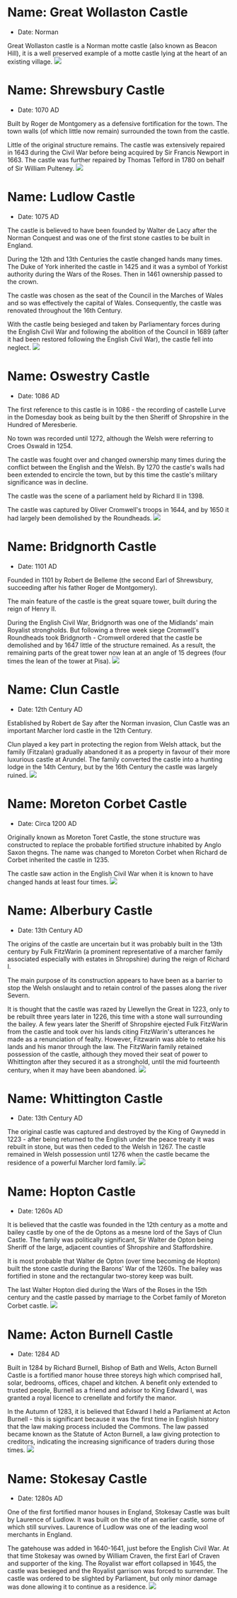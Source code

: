 # Name: Great Wollaston Castle
- Date: Norman

Great Wollaston castle is a Norman motte castle (also known as Beacon Hill), it is a well preserved example of a motte castle lying at the heart of an existing village.
![](../1shropshire/assets/images/castles/2021-04-17_13_55_52_DSC_9418_DxO.jpg)

# Name: Shrewsbury Castle
- Date: 1070 AD

Built by Roger de Montgomery as a defensive fortification for the town. The town walls (of which little now remain) surrounded the town from the castle.

Little of the original structure remains. The castle was extensively repaired in 1643 during the Civil War before being acquired by Sir Francis Newport in 1663. The castle was further repaired by Thomas Telford in 1780 on behalf of Sir William Pulteney.
![](../1shropshire/assets/images/castles/2018-07-14_12_32_05_DSC_2787_DxO.jpg)

# Name: Ludlow Castle
- Date: 1075 AD

The castle is believed to have been founded by Walter de Lacy after the Norman Conquest and was one of the first stone castles to be built in England.

During the 12th and 13th Centuries the castle changed hands many times. The Duke of York inherited the castle in 1425 and it was a symbol of Yorkist authority during the Wars of the Roses. Then in 1461 ownership passed to the crown.

The castle was chosen as the seat of the Council in the Marches of Wales and so was effectively the capital of Wales. Consequently, the castle was renovated throughout the 16th Century.

With the castle being besieged and taken by Parliamentary forces during the English Civil War and following the abolition of the Council in 1689 (after it had been restored following the English Civil War), the castle fell into neglect.
![](../1shropshire/assets/images/castles/2018-01-13_13_29_52_DSC01549_DxO.jpg)

# Name: Oswestry Castle
- Date: 1086 AD

The first reference to this castle is in 1086 - the recording of castelle Lurve in the Domesday book as being built by the then Sheriff of Shropshire in the Hundred of Meresberie.

No town was recorded until 1272, although the Welsh were referring to Croes Oswald in 1254.

The castle was fought over and changed ownership many times during the conflict between the English and the Welsh. By 1270 the castle's walls had been extended to encircle the town, but by this time the castle's military significance was in decline.

The castle was the scene of a parliament held by Richard II in 1398.

The castle was captured by Oliver Cromwell's troops in 1644, and by 1650 it had largely been demolished by the Roundheads.
![](../1shropshire/assets/images/castles/2019-02-16_13_23_41_DSC_3368.jpg)

# Name: Bridgnorth Castle
- Date: 1101 AD

Founded in 1101 by Robert de Belleme (the second Earl of Shrewsbury, succeeding after his father Roger de Montgomery).

The main feature of the castle is the great square tower, built during the reign of Henry II.

During the English Civil War, Bridgnorth was one of the Midlands' main Royalist strongholds. But following a three week siege Cromwell's Roundheads took Bridgnorth - Cromwell ordered that the castle be demolished and by 1647 little of the structure remained. As a result, the remaining parts of the great tower now lean at an angle of 15 degrees (four times the lean of the tower at Pisa).
![](../1shropshire/assets/images/castles/2019-02-02_14_34_09_DSC_3187_DxO.jpg)

# Name: Clun Castle
- Date: 12th Century AD

Established by Robert de Say after the Norman invasion, Clun Castle was an important Marcher lord castle in the 12th Century.

Clun played a key part in protecting the region from Welsh attack, but the family (Fitzalan) gradually abandoned it as a property in favour of their more luxurious castle at Arundel. The family converted the castle into a hunting lodge in the 14th Century, but by the 16th Century the castle was largely ruined.
![](../1shropshire/assets/images/castles/2018-06-30_15_18_23_DSC_2651.jpg)

# Name: Moreton Corbet Castle
- Date: Circa 1200 AD

Originally known as Moreton Toret Castle, the stone structure was constructed to replace the probable fortified structure inhabited by Anglo Saxon thegns. The name was changed to Moreton Corbet when Richard de Corbet inherited the castle in 1235.

The castle saw action in the English Civil War when it is known to have changed hands at least four times.
![](../1shropshire/assets/images/castles/2018-09-29_15_27_31_DSC_2907_DxO.jpg)

# Name: Alberbury Castle
- Date: 13th Century AD

The origins of the castle are uncertain but it was probably built in the 13th century by Fulk FitzWarin (a prominent representative of a marcher family associated especially with estates in Shropshire) during the reign of Richard I.

The main purpose of its construction appears to have been as a barrier to stop the Welsh onslaught and to retain control of the passes along the river Severn.

It is thought that the castle was razed by Llewellyn the Great in 1223, only to be rebuilt three years later in 1226, this time with a stone wall surrounding the bailey. A few years later the Sheriff of Shropshire ejected Fulk FitzWarin from the castle and took over his lands citing FitzWarin's utterances he made as a renunciation of fealty. However, Fitzwarin was able to retake his lands and his manor through the law. The FitzWarin family retained possession of the castle, although they moved their seat of power to Whittington after they secured it as a stronghold, until the mid fourteenth century, when it may have been abandoned.
![](../1shropshire/assets/images/castles/2021-04-17_15_00_45_DSC_9443_DxO.jpg)


# Name: Whittington Castle
- Date: 13th Century AD

The original castle was captured and destroyed by the King of Gwynedd in 1223 - after being returned to the English under the peace treaty it was rebuilt in stone, but was then ceded to the Welsh in 1267. The castle remained in Welsh possession until 1276 when the castle became the residence of a powerful Marcher lord family.
![](../1shropshire/assets/images/castles/2020-06-20_13_37_21_DSC_7290_DxO_L.jpg)

# Name: Hopton Castle
- Date: 1260s AD

It is believed that the castle was founded in the 12th century as a motte and bailey castle by one of the de Optons as a mesne lord of the Says of Clun Castle. The family was politically significant, Sir Walter de Opton being Sheriff of the large, adjacent counties of Shropshire and Staffordshire.

It is most probable that Walter de Opton (over time becoming de Hopton) built the stone castle during the Barons’ War of the 1260s. The bailey was fortified in stone and the rectangular two-storey keep was built.

The last Walter Hopton died during the Wars of the Roses in the 15th century and the castle passed by marriage to the Corbet family of Moreton Corbet castle.
![](../1shropshire/assets/images/castles/2018-02-24_16_11_09_DSC_2160_DxO.jpg)

# Name: Acton Burnell Castle
- Date: 1284 AD

Built in 1284 by Richard Burnell, Bishop of Bath and Wells, Acton Burnell Castle is a fortified manor house three storeys high which comprised hall, solar, bedrooms, offices, chapel and kitchen. A benefit only extended to trusted people, Burnell as a friend and advisor to King Edward I, was granted a royal licence to crenellate and fortify the manor.

In the Autumn of 1283, it is believed that Edward I held a Parliament at Acton Burnell - this is significant because it was the first time in English history that the law making process included the Commons. The law passed became known as the Statute of Acton Burnell, a law giving protection to creditors, indicating the increasing significance of traders during those times.
![](../1shropshire/assets/images/castles/2018-06-11_15_15_17_DSC_2621_DxO.jpg)

# Name: Stokesay Castle
- Date: 1280s AD

One of the first fortified manor houses in England, Stokesay Castle was built by Laurence of Ludlow. It was built on the site of an earlier castle, some of which still survives. Laurence of Ludlow was one of the leading wool merchants in England.

The gatehouse was added in 1640-1641, just before the English Civil War. At that time Stokesay was owned by William Craven, the first Earl of Craven and supporter of the king. The Royalist war effort collapsed in 1645, the castle was besieged and the Royalist garrison was forced to surrender. The castle was ordered to be slighted by Parliament, but only minor damage was done allowing it to continue as a residence.
![](../1shropshire/assets/images/castles/2019-08-23_12_51_08_DSC_4719_DxO.jpg)
